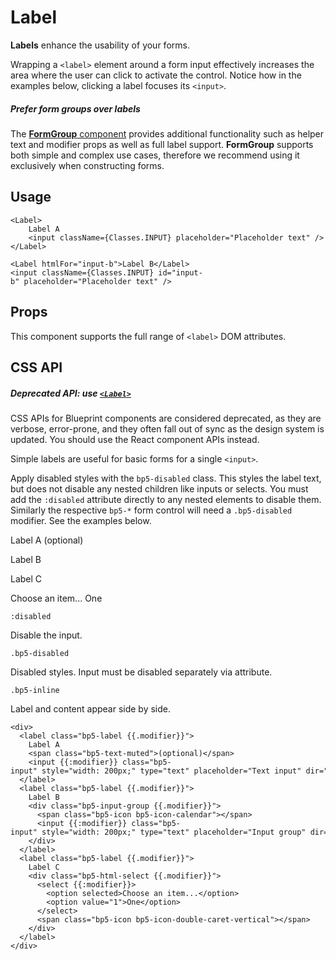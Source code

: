 # Label

**Labels** enhance the usability of your forms.

Wrapping a `<label>` element around a form input effectively increases the area where the user can click to activate
the control. Notice how in the examples below, clicking a label focuses its `<input>`.

##### Prefer form groups over labels

The [**FormGroup** component](#core/components/form-group) provides additional functionality such as helper text and
modifier props as well as full label support. **FormGroup** supports both simple and complex use cases, therefore we
recommend using it exclusively when constructing forms.

## Usage

```
<Label>  
    Label A  
    <input className={Classes.INPUT} placeholder="Placeholder text" />  
</Label>  
  
<Label htmlFor="input-b">Label B</Label>  
<input className={Classes.INPUT} id="input-b" placeholder="Placeholder text" />  

```

## Props

This component supports the full range of `<label>` DOM attributes.

## CSS API

##### Deprecated API: use [`<Label>`](#core/components/forms/label)

CSS APIs for Blueprint components are considered deprecated, as they are verbose, error-prone, and they
often fall out of sync as the design system is updated. You should use the React component APIs instead.

Simple labels are useful for basic forms for a single `<input>`.

Apply disabled styles with the `bp5-disabled` class. This styles the label text, but does not disable any nested
children like inputs or selects. You must add the `:disabled` attribute directly to any nested elements to disable them.
Similarly the respective `bp5-*` form control will need a `.bp5-disabled` modifier. See the examples below.

Label A
(optional)

Label B

Label C

Choose an item...
One

`:disabled`

Disable the input.

`.bp5-disabled`

Disabled styles. Input must be disabled separately via attribute.

`.bp5-inline`

Label and content appear side by side.

```
<div>  
  <label class="bp5-label {{.modifier}}">  
    Label A  
    <span class="bp5-text-muted">(optional)</span>  
    <input {{:modifier}} class="bp5-input" style="width: 200px;" type="text" placeholder="Text input" dir="auto" />  
  </label>  
  <label class="bp5-label {{.modifier}}">  
    Label B  
    <div class="bp5-input-group {{.modifier}}">  
      <span class="bp5-icon bp5-icon-calendar"></span>  
      <input {{:modifier}} class="bp5-input" style="width: 200px;" type="text" placeholder="Input group" dir="auto" />  
    </div>  
  </label>  
  <label class="bp5-label {{.modifier}}">  
    Label C  
    <div class="bp5-html-select {{.modifier}}">  
      <select {{:modifier}}>  
        <option selected>Choose an item...</option>  
        <option value="1">One</option>  
      </select>  
      <span class="bp5-icon bp5-icon-double-caret-vertical"></span>  
    </div>  
  </label>  
</div>  

```